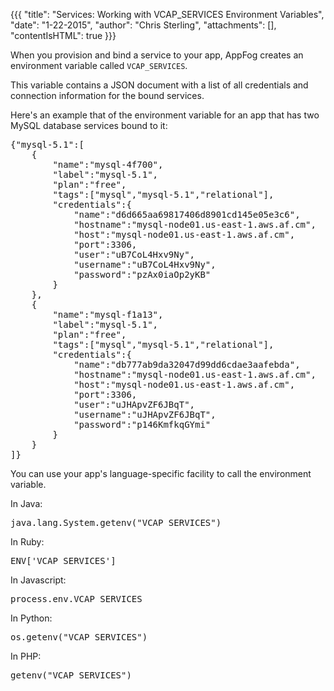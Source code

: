 {{{
  "title": "Services: Working with VCAP_SERVICES Environment Variables",
  "date": "1-22-2015",
  "author": "Chris Sterling",
  "attachments": [],
  "contentIsHTML": true
}}}

<p>When you provision and bind a service to your app, AppFog creates an environment variable called <code>VCAP_SERVICES</code>.</p>
<p>This variable contains a JSON document with a list of all credentials and connection information for the bound services.</p>
<p>Here's an example that of the environment variable for an app that has two MySQL database services bound to it:</p>
<pre>{"mysql-5.1":[
    {
        "name":"mysql-4f700",
        "label":"mysql-5.1",
        "plan":"free",
        "tags":["mysql","mysql-5.1","relational"],
        "credentials":{
            "name":"d6d665aa69817406d8901cd145e05e3c6",
            "hostname":"mysql-node01.us-east-1.aws.af.cm",
            "host":"mysql-node01.us-east-1.aws.af.cm",
            "port":3306,
            "user":"uB7CoL4Hxv9Ny",
            "username":"uB7CoL4Hxv9Ny",
            "password":"pzAx0iaOp2yKB"
        }
    },
    {
        "name":"mysql-f1a13",
        "label":"mysql-5.1",
        "plan":"free",
        "tags":["mysql","mysql-5.1","relational"],
        "credentials":{
            "name":"db777ab9da32047d99dd6cdae3aafebda",
            "hostname":"mysql-node01.us-east-1.aws.af.cm",
            "host":"mysql-node01.us-east-1.aws.af.cm",
            "port":3306,
            "user":"uJHApvZF6JBqT",
            "username":"uJHApvZF6JBqT",
            "password":"p146KmfkqGYmi"
        }
    }
]}
</pre>
<p>You can use your app's language-specific facility to call the environment variable.</p>
<p>In Java:</p>
<pre>java.lang.System.getenv("VCAP_SERVICES")
</pre>
<p>In Ruby:</p>
<pre>ENV['VCAP_SERVICES']
</pre>
<p>In Javascript:</p>
<pre>process.env.VCAP_SERVICES
</pre>
<p>In Python:</p>
<pre>os.getenv("VCAP_SERVICES")
</pre>
<p>In PHP:</p>
<pre>getenv("VCAP_SERVICES")
</pre>
